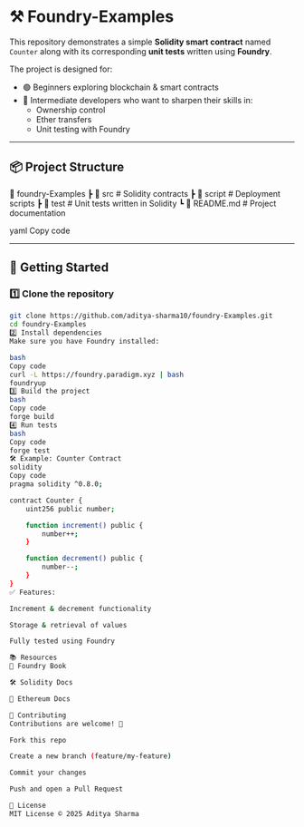 # ⚒️ Foundry-Examples  

This repository demonstrates a simple **Solidity smart contract** named `Counter` along with its corresponding **unit tests** written using **Foundry**.  

The project is designed for:  
- 🟢 Beginners exploring blockchain & smart contracts  
- 🔵 Intermediate developers who want to sharpen their skills in:  
  - Ownership control  
  - Ether transfers  
  - Unit testing with Foundry  

---

## 📦 Project Structure  

📂 foundry-Examples
┣ 📂 src # Solidity contracts
┣ 📂 script # Deployment scripts
┣ 📂 test # Unit tests written in Solidity
┗ 📄 README.md # Project documentation

yaml
Copy code

---

## 🚀 Getting Started  

### 1️⃣ Clone the repository  
```bash
git clone https://github.com/aditya-sharma10/foundry-Examples.git
cd foundry-Examples
2️⃣ Install dependencies
Make sure you have Foundry installed:

bash
Copy code
curl -L https://foundry.paradigm.xyz | bash
foundryup
3️⃣ Build the project
bash
Copy code
forge build
4️⃣ Run tests
bash
Copy code
forge test
🛠️ Example: Counter Contract
solidity
Copy code
pragma solidity ^0.8.0;

contract Counter {
    uint256 public number;

    function increment() public {
        number++;
    }

    function decrement() public {
        number--;
    }
}
✅ Features:

Increment & decrement functionality

Storage & retrieval of values

Fully tested using Foundry

📚 Resources
📖 Foundry Book

🛠 Solidity Docs

🧪 Ethereum Docs

🤝 Contributing
Contributions are welcome! 🎉

Fork this repo

Create a new branch (feature/my-feature)

Commit your changes

Push and open a Pull Request

📜 License
MIT License © 2025 Aditya Sharma
